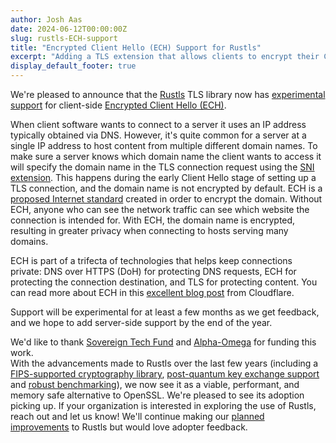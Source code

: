 ```yaml
---
author: Josh Aas
date: 2024-06-12T00:00:00Z
slug: rustls-ECH-support
title: "Encrypted Client Hello (ECH) Support for Rustls"
excerpt: "Adding a TLS extension that allows clients to encrypt their Client Hello "
display_default_footer: true
---
```


We're pleased to announce that the [Rustls](https://github.com/rustls/rustls/) TLS library now has [experimental support](https://github.com/rustls/rustls/pull/1718) for client-side [Encrypted Client Hello (ECH)](https://datatracker.ietf.org/doc/draft-ietf-tls-esni/).

When client software wants to connect to a server it uses an IP address typically obtained via DNS. However, it's quite common for a server at a single IP address to host content from multiple different domain names. To make sure a server knows which domain name the client wants to access it will specify the domain name in the TLS connection request using the [SNI extension](https://en.wikipedia.org/wiki/Server_Name_Indication). This happens during the early Client Hello stage of setting up a TLS connection, and the domain name is not encrypted by default. ECH is a [proposed Internet standard](https://datatracker.ietf.org/doc/draft-ietf-tls-esni/) created in order to encrypt the domain. Without ECH, anyone who can see the network traffic can see which website the connection is intended for. With ECH, the domain name is encrypted, resulting in greater privacy when connecting to hosts serving many domains.

ECH is part of a trifecta of technologies that helps keep connections private: DNS over HTTPS (DoH) for protecting DNS requests, ECH for protecting the connection destination, and TLS for protecting content. You can read more about ECH in this [excellent blog post](https://blog.cloudflare.com/announcing-encrypted-client-hello) from Cloudflare.

Support will be experimental for at least a few months as we get feedback, and we hope to add server-side support by the end of the year.

We'd like to thank [Sovereign Tech Fund](https://www.sovereigntechfund.de/) and [Alpha-Omega](https://alpha-omega.dev/) for funding this work.\
With the advancements made to Rustls over the last few years (including a [FIPS-supported cryptography library](https://www.memorysafety.org/blog/rustls-with-aws-crypto-back-end-and-fips/), [post-quantum key exchange support](https://www.memorysafety.org/blog/pq-key-exchange/) and [robust benchmarking](https://www.memorysafety.org/blog/rustls-performance/)), we now see it as a viable, performant, and memory safe alternative to OpenSSL. We're pleased to see its adoption picking up. If your organization is interested in exploring the use of Rustls, reach out and let us know! We'll continue making our [planned improvements](https://github.com/rustls/rustls/blob/main/ROADMAP.md) to Rustls but would love adopter feedback.
